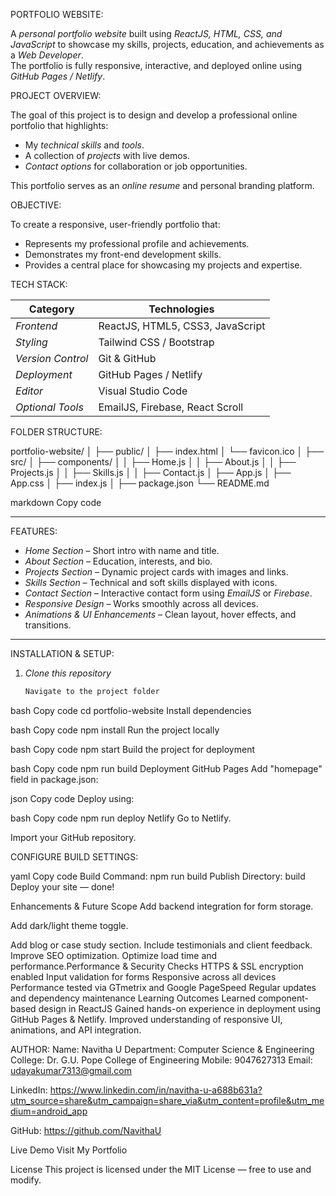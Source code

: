 PORTFOLIO WEBSITE:

A *personal portfolio website* built using *ReactJS, HTML, CSS, and JavaScript* to showcase my skills, projects, education, and achievements as a *Web Developer*.  
The portfolio is fully responsive, interactive, and deployed online using *GitHub Pages / Netlify*.

PROJECT OVERVIEW:

The goal of this project is to design and develop a professional online portfolio that highlights:
- My *technical skills* and *tools*.
- A collection of *projects* with live demos.
- *Contact options* for collaboration or job opportunities.

This portfolio serves as an *online resume* and personal branding platform.

OBJECTIVE:

To create a responsive, user-friendly portfolio that:
- Represents my professional profile and achievements.
- Demonstrates my front-end development skills.
- Provides a central place for showcasing my projects and expertise.

TECH STACK:

| Category | Technologies |
|-----------|---------------|
| *Frontend* | ReactJS, HTML5, CSS3, JavaScript |
| *Styling* | Tailwind CSS / Bootstrap |
| *Version Control* | Git & GitHub |
| *Deployment* | GitHub Pages / Netlify |
| *Editor* | Visual Studio Code |
| *Optional Tools* | EmailJS, Firebase, React Scroll |

FOLDER STRUCTURE:

portfolio-website/
│
├── public/
│ ├── index.html
│ └── favicon.ico
│
├── src/
│ ├── components/
│ │ ├── Home.js
│ │ ├── About.js
│ │ ├── Projects.js
│ │ ├── Skills.js
│ │ ├── Contact.js
│ ├── App.js
│ ├── App.css
│ ├── index.js
│
├── package.json
└── README.md

markdown
Copy code

---

 FEATURES:

-  *Home Section* – Short intro with name and title.  
- *About Section* – Education, interests, and bio.  
-  *Projects Section* – Dynamic project cards with images and links.  
-  *Skills Section* – Technical and soft skills displayed with icons.  
-  *Contact Section* – Interactive contact form using *EmailJS* or *Firebase*.  
-  *Responsive Design* – Works smoothly across all devices.  
- *Animations & UI Enhancements* – Clean layout, hover effects, and transitions.

---

 INSTALLATION & SETUP:

1. *Clone this repository*
   ```bash
   Navigate to the project folder

bash
Copy code
cd portfolio-website
Install dependencies

bash
Copy code
npm install
Run the project locally

bash
Copy code
npm start
Build the project for deployment

bash
Copy code
npm run build
Deployment
GitHub Pages
Add "homepage" field in package.json:

json
Copy code
Deploy using:

bash
Copy code
npm run deploy
Netlify
Go to Netlify.

Import your GitHub repository.

CONFIGURE BUILD SETTINGS:

yaml
Copy code
Build Command: npm run build
Publish Directory: build
Deploy your site — done! 

 Enhancements & Future Scope 
Add backend integration for form storage.

 Add dark/light theme toggle.

 Add blog or case study section.
 Include testimonials and client feedback.
 Improve SEO optimization.
 Optimize load time and performance.Performance & Security Checks
HTTPS & SSL encryption enabled
Input validation for forms
Responsive across all devices
Performance tested via GTmetrix and Google PageSpeed
Regular updates and dependency maintenance
Learning Outcomes
Learned component-based design in ReactJS
Gained hands-on experience in deployment using GitHub Pages & Netlify.
Improved understanding of responsive UI, animations, and API integration.

AUTHOR:
Name: Navitha U
Department: Computer Science & Engineering
College: Dr. G.U. Pope College of Engineering
Mobile: 9047627313
Email: udayakumar7313@gmail.com

LinkedIn:  https://www.linkedin.com/in/navitha-u-a688b631a?utm_source=share&utm_campaign=share_via&utm_content=profile&utm_medium=android_app 

GitHub:  https://github.com/NavithaU


 Live Demo
 Visit My Portfolio

 License
This project is licensed under the MIT License — free to use and modify.



